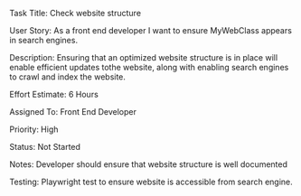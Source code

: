 Task Title: Check website structure

User Story: As a front end developer I want to ensure MyWebClass appears in search engines.

Description: Ensuring that an optimized website structure is in place will enable efficient updates tothe website, along with enabling search engines to crawl and index the website.

Effort Estimate: 6 Hours

Assigned To: Front End Developer

Priority: High

Status: Not Started

Notes: Developer should ensure that website structure is well documented

Testing: Playwright test to ensure website is accessible from search engine.



